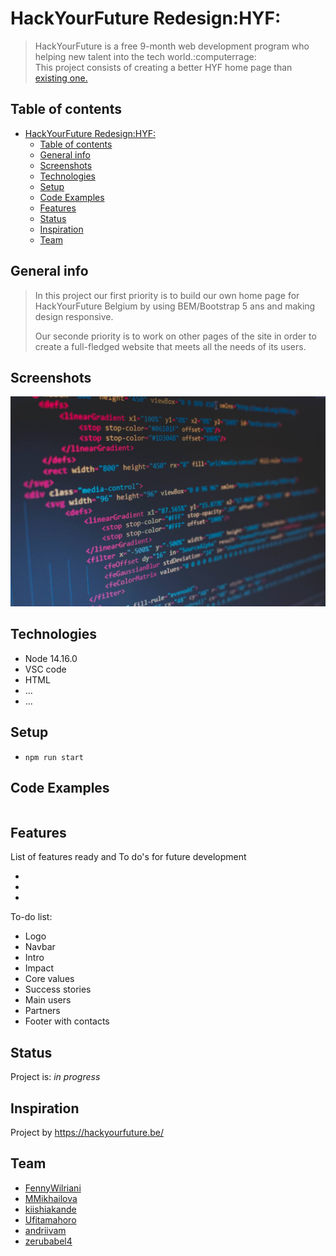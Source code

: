 # HackYourFuture Redesign:HYF:

> HackYourFuture is a free 9-month web development program who helping new
> talent into the tech world.:computerrage:  
> This project consists of creating a better HYF home page than
> [existing one.](https://hackyourfuture.be/)

## Table of contents

- [HackYourFuture Redesign:HYF:](#hackyourfuture-redesignhyf)
  - [Table of contents](#table-of-contents)
  - [General info](#general-info)
  - [Screenshots](#screenshots)
  - [Technologies](#technologies)
  - [Setup](#setup)
  - [Code Examples](#code-examples)
  - [Features](#features)
  - [Status](#status)
  - [Inspiration](#inspiration)
  - [Team](#team)

## General info

> In this project our first priority is to build our own home page for
> HackYourFuture Belgium by using BEM/Bootstrap 5 ans and making design
> responsive.
>
> Our seconde priority is to work on other pages of the site in order to create
> a full-fledged website that meets all the needs of its users.

## Screenshots

![Example screenshot](planning/assets/screenshot.jpg)

## Technologies

- Node 14.16.0
- VSC code
- HTML
- ...
- ...

## Setup

- `npm run start`

## Code Examples

```

```

## Features

List of features ready and To do's for future development

-
-
-

To-do list:

- Logo
- Navbar
- Intro
- Impact
- Core values
- Success stories
- Main users
- Partners
- Footer with contacts

## Status

Project is: _in progress_

## Inspiration

Project by https://hackyourfuture.be/

## Team

- [FennyWilriani](https://github.com/FennyWilriani)
- [MMikhailova](https://github.com/MMikhailova)
- [kiishiakande](https://github.com/kiishiakande)
- [Ufitamahoro](https://github.com/Ufitamahoro)
- [andriivam](https://github.com/andriivam)
- [zerubabel4](https://github.com/zerubabel4)
